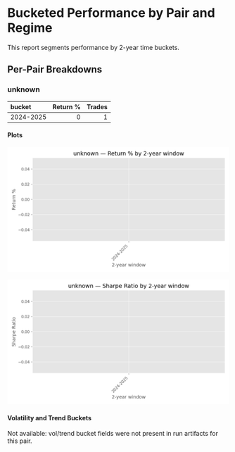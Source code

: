 # Bucketed Performance by Pair and Regime

This report segments performance by 2-year time buckets.

## Per-Pair Breakdowns

### unknown

| bucket    |   Return % |   Trades |
|:----------|-----------:|---------:|
| 2024-2025 |          0 |        1 |

#### Plots

![2-year Return %](../reports/plots/unknown/by_2y_return.png)

![2-year Sharpe Ratio](../reports/plots/unknown/by_2y_sharpe.png)

#### Volatility and Trend Buckets

Not available: vol/trend bucket fields were not present in run artifacts for this pair.

